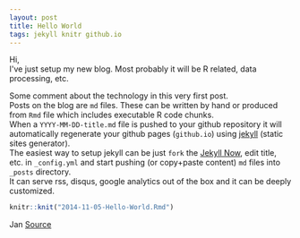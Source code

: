 ```yaml
---
layout: post
title: Hello World
tags: jekyll knitr github.io
---
```


Hi,  
I've just setup my new blog. Most probably it will be R related, data processing, etc.  

Some comment about the technology in this very first post.  
Posts on the blog are `md` files. These can be written by hand or produced from `Rmd` file which includes executable R code chunks.  
When a `YYYY-MM-DD-title.md` file is pushed to your github repository it will automatically regenerate your github pages (`github.io`) using [jekyll](https://github.com/jekyll/jekyll) (static sites generator).  
The easiest way to setup jekyll can be just `fork` the [Jekyll Now](https://github.com/barryclark/jekyll-now), edit title, etc. in `_config.yml` and start pushing (or copy+paste content) `md` files into `_posts` directory.  
It can serve rss, disqus, google analytics out of the box and it can be deeply customized.

```r
knitr::knit("2014-11-05-Hello-World.Rmd")
```

Jan
[Source](http://jangorecki.github.io/)

